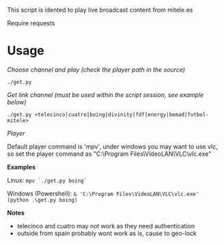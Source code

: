 This script is idented to play live broadcast content from mitele.es

Require requests

# Usage

_Choose channel and play (check the player path in the source)_

`./get.py`

_Get link channel (must be used within the script session, see example below)_

`./get.py <telecinco|cuatro|boing|divinity|fdf|energy|bemad|futbol-mitele>`

_Player_

Default player command is 'mpv', under windows you may want to use vlc, so set the player command as "C:\\Program Files\\VideoLAN\\VLC\\vlc.exe"

__Examples__

Linux: ``mpv `./get.py boing` ``

Windows (Powershell): `& 'C:\Program Files\VideoLAN\VLC\vlc.exe' (python .\get.py boing)`

__Notes__

* telecinco and cuatro may not work as they need authentication
* outside from spain probably wont work as is, cause to geo-lock


